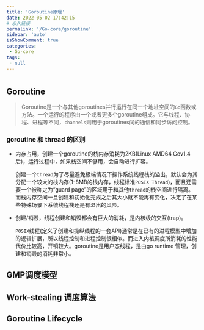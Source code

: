 ```yaml
---
title: 'Goroutine原理'
date: 2022-05-02 17:42:15
# 永久链接
permalink: '/Go-core/goroutine'
sidebar: 'auto'
isShowComment: true
categories:
 - Go-core
tags:
 - null
---
```


# 

## Goroutine

>   Goroutine是一个与其他goroutines并行运行在同一个地址空间的`Go`函数或方法。一个运行的程序由一个或者更多个goroutine组成。它与线程、协程、进程等不同，`channels`则用于goroutines间的通信和同步访问控制。



### goroutine 和 thread 的区别

-   内存占用，创建一个goroutine的栈内存消耗为2KB(Linux AMD64 Gov1.4后)，运行过程中，如果栈空间不够用，会自动进行扩容。

    创建一个`thread`为了尽量避免极端情况下操作系统线程栈的溢出，默认会为其分配一个较大的栈内存(1-8MB的栈内存，线程标准`POSIX Thread`)，而且还需要一个被称之为“guard page”的区域用于和其他`thread`的栈空间进行隔离。而栈内存空间一旦创建和初始化完成之后其大小就不能再有变化，决定了在某些特殊场景下系统线程栈还是有溢出的风险。

-   创建/销毁，线程创建和销毁都会有巨大的消耗，是内核级的交互(trap)。

    `POSIX`线程(定义了创建和操纵线程的一套API)通常是在已有的进程模型中增加的逻辑扩展，所以线程控制和进程控制很相似。而进入内核调度所消耗的性能代价比较高，开销较大。goroutine是用户态线程，是由go runtime 管理，创建和销毁的消耗非常小。





## GMP调度模型





## Work-stealing 调度算法





## Goroutine Lifecycle

